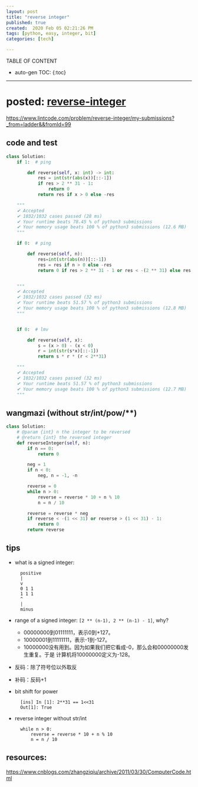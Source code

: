 ```yaml
---
layout: post
title: "reverse integer"
published: true
created:  2020 Feb 05 02:21:26 PM
tags: [python, easy, integer, bit]
categories: [tech]

---
```


TABLE OF CONTENT

* auto-gen TOC:
{:toc}

- - -

# posted: [reverse-integer](https://leetcode.com/problems/reverse-integer/description)

https://www.lintcode.com/problem/reverse-integer/my-submissions?_from=ladder&&fromId=99

## code and test

```python
class Solution:
    if 1:  # ping

        def reverse(self, x: int) -> int:
            res = int(str(abs(x))[::-1])
            if res > 2 ** 31 - 1:
                return 0
            return res if x > 0 else -res

    """
    ✔ Accepted
    ✔ 1032/1032 cases passed (28 ms)
    ✔ Your runtime beats 78.45 % of python3 submissions
    ✔ Your memory usage beats 100 % of python3 submissions (12.6 MB)
    """

    if 0:  # ping

        def reverse(self, n):
            res=int(str(abs(n))[::-1])
            res = res if n > 0 else -res
            return 0 if res > 2 ** 31 - 1 or res < -(2 ** 31) else res


    """
    ✔ Accepted
    ✔ 1032/1032 cases passed (32 ms)
    ✔ Your runtime beats 51.57 % of python3 submissions
    ✔ Your memory usage beats 100 % of python3 submissions (12.8 MB)
    """


    if 0:  # lmv

        def reverse(self, x):
            s = (x > 0) - (x < 0)
            r = int(str(s*x)[::-1])
            return s * r * (r < 2**31)

    """
    ✔ Accepted
    ✔ 1032/1032 cases passed (32 ms)
    ✔ Your runtime beats 51.57 % of python3 submissions
    ✔ Your memory usage beats 100 % of python3 submissions (12.7 MB)
    """
```

## wangmazi (without str/int/pow/**)

```python
class Solution:
    # @param {int} n the integer to be reversed
    # @return {int} the reversed integer
    def reverseInteger(self, n):
        if n == 0:
            return 0

        neg = 1
        if n < 0:
            neg, n = -1, -n

        reverse = 0
        while n > 0:
            reverse = reverse * 10 + n % 10
            n = n / 10

        reverse = reverse * neg
        if reverse < -(1 << 31) or reverse > (1 << 31) - 1:
            return 0
        return reverse
```

## tips

- what is a signed integer:

        positive
        |
        v
        0 1 1
        1 1 1
        ^
        |
        minus

- range of a signed integer: `[2 ** (n-1), 2 ** (n-1) - 1]`, why?

    - 00000000到01111111，表示0到+127。
    - 10000001到11111111，表示-1到-127。
    - 10000000没有用到。因为如果我们把它看成-0，那么会和00000000发生重复。于是
    计算机将10000000定义为-128。

- 反码：除了符号位以外取反
- 补码：反码+1

- bit shift for power

        [ins] In [1]: 2**31 == 1<<31                                                    
        Out[1]: True

- reverse integer without str/int

        while n > 0:
            reverse = reverse * 10 + n % 10
            n = n / 10

## resources:
https://www.cnblogs.com/zhangziqiu/archive/2011/03/30/ComputerCode.html

